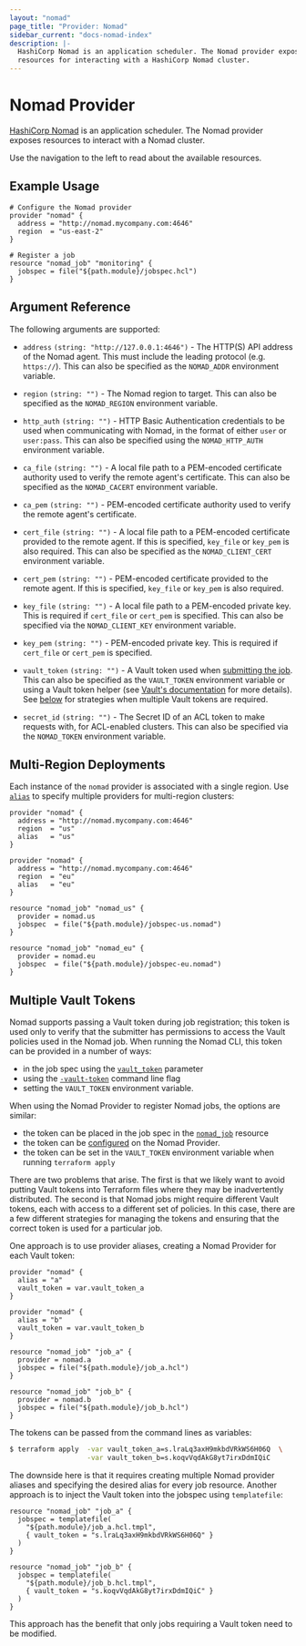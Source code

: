 ```yaml
---
layout: "nomad"
page_title: "Provider: Nomad"
sidebar_current: "docs-nomad-index"
description: |-
  HashiCorp Nomad is an application scheduler. The Nomad provider exposes
  resources for interacting with a HashiCorp Nomad cluster.
---
```


# Nomad Provider

[HashiCorp Nomad](https://www.nomadproject.io) is an application scheduler. The
Nomad provider exposes resources to interact with a Nomad cluster.

Use the navigation to the left to read about the available resources.

## Example Usage

```hcl
# Configure the Nomad provider
provider "nomad" {
  address = "http://nomad.mycompany.com:4646"
  region  = "us-east-2"
}

# Register a job
resource "nomad_job" "monitoring" {
  jobspec = file("${path.module}/jobspec.hcl")
}
```

## Argument Reference

The following arguments are supported:

- `address` `(string: "http://127.0.0.1:4646")` - The HTTP(S) API address of the
  Nomad agent. This must include the leading protocol (e.g. `https://`). This
  can also be specified as the `NOMAD_ADDR` environment variable.

- `region` `(string: "")` - The Nomad region to target. This can also be
  specified as the `NOMAD_REGION` environment variable.

- `http_auth` `(string: "")` - HTTP Basic Authentication credentials to be used
  when communicating with Nomad, in the format of either `user` or `user:pass`.
  This can also be specified using the `NOMAD_HTTP_AUTH` environment variable.

- `ca_file` `(string: "")` - A local file path to a PEM-encoded certificate
  authority used to verify the remote agent's certificate. This can also be
  specified as the `NOMAD_CACERT` environment variable.

- `ca_pem` `(string: "")` - PEM-encoded certificate authority used to verify
  the remote agent's certificate.

- `cert_file` `(string: "")` - A local file path to a PEM-encoded certificate
  provided to the remote agent. If this is specified, `key_file` or `key_pem`
  is also required. This can also be specified as the `NOMAD_CLIENT_CERT`
  environment variable.

- `cert_pem` `(string: "")` - PEM-encoded certificate provided to the remote
  agent. If this is specified, `key_file` or `key_pem` is also required.

- `key_file` `(string: "")` - A local file path to a PEM-encoded private key.
  This is required if `cert_file` or `cert_pem` is specified. This can also be
  specified via the `NOMAD_CLIENT_KEY` environment variable.

- `key_pem` `(string: "")` - PEM-encoded private key. This is required if
  `cert_file` or `cert_pem` is specified.

- `vault_token` `(string: "")` - A Vault token used when [submitting the job](https://www.nomadproject.io/docs/job-specification/job#vault_token).
  This can also be specified as the `VAULT_TOKEN` environment variable or using a
  Vault token helper (see [Vault's documentation](https://www.vaultproject.io/docs/commands/token-helper.html)
  for more details). See [below](#multiple-vault-tokens) for strategies when
  multiple Vault tokens are required.

- `secret_id` `(string: "")` - The Secret ID of an ACL token to make requests with,
  for ACL-enabled clusters. This can also be specified via the `NOMAD_TOKEN`
  environment variable.

## Multi-Region Deployments

Each instance of the `nomad` provider is associated with a single region. Use
[`alias`](https://www.terraform.io/docs/configuration/providers.html#alias-multiple-provider-instances)
to specify multiple providers for multi-region clusters:

```hcl
provider "nomad" {
  address = "http://nomad.mycompany.com:4646"
  region  = "us"
  alias   = "us"
}

provider "nomad" {
  address = "http://nomad.mycompany.com:4646"
  region  = "eu"
  alias   = "eu"
}

resource "nomad_job" "nomad_us" {
  provider = nomad.us
  jobspec  = file("${path.module}/jobspec-us.nomad")
}

resource "nomad_job" "nomad_eu" {
  provider = nomad.eu
  jobspec  = file("${path.module}/jobspec-eu.nomad")
}
```

## Multiple Vault Tokens

Nomad supports passing a Vault token during job registration; this token is used
only to verify that the submitter has permissions to access the Vault policies
used in the Nomad job. When running the Nomad CLI, this token can be provided in
a number of ways:
- in the job spec using the [`vault_token`](https://www.nomadproject.io/docs/job-specification/job#vault_token) parameter
- using the [`-vault-token`](https://www.nomadproject.io/docs/commands/job/run#vault-token) command line flag
- setting the `VAULT_TOKEN` environment variable.

When using the Nomad Provider to register Nomad jobs, the options are similar:
- the token can be placed in the job spec in the [`nomad_job`](./resources/job) resource
- the token can be [configured](#vault_token) on the Nomad Provider.
- the token can be set in the `VAULT_TOKEN` environment variable when running `terraform apply`

There are two problems that arise. The first is that we likely want to avoid putting
Vault tokens into Terraform files where they may be inadvertently distributed. The second
is that Nomad jobs might require different Vault tokens, each with access to a
different set of policies. In this case, there are a few different strategies for
managing the tokens and ensuring that the correct token is used for a particular
job.

One approach is to use provider aliases, creating a Nomad Provider for each Vault token:
```hcl
provider "nomad" {
  alias = "a"
  vault_token = var.vault_token_a
}

provider "nomad" {
  alias = "b"
  vault_token = var.vault_token_b
}

resource "nomad_job" "job_a" {
  provider = nomad.a
  jobspec = file("${path.module}/job_a.hcl")
}

resource "nomad_job" "job_b" {
  provider = nomad.b
  jobspec = file("${path.module}/job_b.hcl")
}
```

The tokens can be passed from the command lines as variables:
```bash
$ terraform apply  -var vault_token_a=s.lraLq3axH9mkbdVRkWS6H06Q  \
                   -var vault_token_b=s.koqvVqdAkG8yt7irxDdmIQiC
```

The downside here is that it requires creating multiple Nomad provider aliases
and specifying the desired alias for every job resource. Another approach is to inject
the Vault token into the jobspec using `templatefile`:
```hcl
resource "nomad_job" "job_a" {
  jobspec = templatefile(
    "${path.module}/job_a.hcl.tmpl",
    { vault_token = "s.lraLq3axH9mkbdVRkWS6H06Q" }
  )
}

resource "nomad_job" "job_b" {
  jobspec = templatefile(
    "${path.module}/job_b.hcl.tmpl",
    { vault_token = "s.koqvVqdAkG8yt7irxDdmIQiC" }
  )
}
```

This approach has the benefit that only jobs requiring a Vault token need to be modified.
